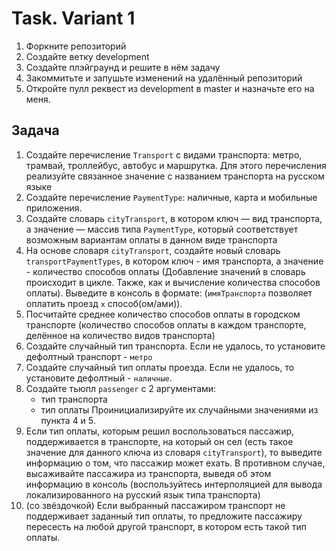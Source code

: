 # Task. Variant 1

1. Форкните репозиторий
2. Создайте ветку development
3. Создайте плэйграунд и решите в нём задачу
4. Закоммитьте и запушьте изменений на удалённый репозиторий
5. Откройте пулл реквест из development в master и назначьте его на меня.

## Задача 
1. Создайте перечисление `Transport` с видами транспорта: метро, трамвай, троллейбус, автобус и маршрутка. Для этого перечисления реализуйте связанное значение с названием транспорта на русском языке
2. Создайте перечисление `PaymentType`: наличные, карта и мобильные приложения.
3. Создайте словарь `cityTransport`, в котором ключ — вид транспорта, а значение — массив типа `PaymentType`, который соответствует возможным вариантам оплаты в данном виде транспорта
4. На основе словаря `cityTransport`, создайте новый словарь `transportPaymentTypes`, в котором ключ - имя транспорта, а значение - количество способов оплаты (Добавление значений в словарь происходит в цикле. Также, как и вычисление количества способов оплаты).
    Выведите в консоль в формате: (`имяТранспорта` позволяет оплатить проезд `x` способ(ом/ами)).
5. Посчитайте среднее количество способов оплаты в городском транспорте (количество способов оплаты в каждом транспорте, делённое на количество видов транспорта)
6. Создайте случайный тип транспорта. Если не удалось, то установите дефолтный транспорт - `метро`
7. Создайте случайный тип оплаты проезда. Если не удалось, то установите дефолтный - `наличные`.
8. Создайте тьюпл `passenger` с 2 аргументами:
    - тип транспорта
    - тип оплаты
    Проинициализируйте их случайными значениями из пункта 4 и 5.
9. Если тип оплаты, которым решил воспользоваться пассажир, поддерживается в транспорте, на который он сел (есть такое значение для данного ключа из словаря `cityTransport`), то выведите информацию о том, что пассажир может ехать.
    В противном случае, высаживайте пассажира из транспорта, выведя об этом информацию в консоль (воспользуйтесь интерполяцией для вывода локализированного на русский язык типа транспорта)
10. (со звёздочкой) Если выбранный пассажиром транспорт не поддерживает заданный тип оплаты, то предложите пассажиру пересесть на любой другой транспорт, в котором есть такой тип оплаты.
